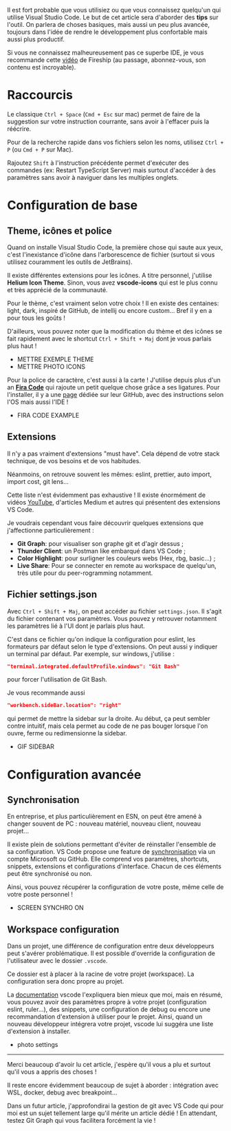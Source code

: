 Il est fort probable que vous utilisiez ou que vous connaissez quelqu'un qui utilise Visual Studio Code. Le but de cet article sera d'aborder des **tips** sur l'outil. On parlera de choses basiques, mais aussi un peu plus avancée, toujours dans l'idée de rendre le développement plus confortable mais aussi plus productif.

Si vous ne connaissez malheureusement pas ce superbe IDE, je vous recommande cette [vidéo](https://www.youtube.com/watch?v=KMxo3T_MTvY&ab_channel=Fireship) de Fireship (au passage, abonnez-vous, son contenu est incroyable).

# Raccourcis 

Le classique `Ctrl + Space` (`Cmd + Esc` sur mac) permet de faire de la suggestion sur votre instruction courrante, sans avoir à l'effacer puis la réécrire. 

Pour de la recherche rapide dans vos fichiers selon les noms, utilisez `Ctrl + P` (ou `Cmd + P` sur Mac).

Rajoutez `Shift` à l'instruction précédente permet d'exécuter des commandes (ex: Restart TypeScript Server) mais surtout d'accéder à des paramètres sans avoir à naviguer dans les multiples onglets.

# Configuration de base

## Theme, icônes et police

Quand on installe Visual Studio Code, la première chose qui saute aux yeux, c'est l'inexistance d'icône dans l'arborescence de fichier (surtout si vous utilisez couramment les outils de JetBrains).

Il existe différentes extensions pour les icônes. A titre personnel, j'utilise **Helium Icon Theme**. Sinon, vous avez **vscode-icons** qui est le plus connu et très apprécié de la communauté.

Pour le thème, c'est vraiment selon votre choix ! Il en existe des centaines: light, dark, inspiré de GitHub, de intellij ou encore custom... Bref il y en a pour tous les goûts !

D'ailleurs, vous pouvez noter que la modification du thème et des icônes  se fait rapidement avec le shortcut `Ctrl + Shift + Maj` dont je vous parlais plus haut ! 

- METTRE EXEMPLE THEME
- METTRE PHOTO ICONS 

Pour la police de caractère, c'est aussi à la carte ! J'utilise depuis plus d'un an **[Fira Code](https://github.com/tonsky/FiraCode)** qui rajoute un petit quelque chose grâce a ses ligatures. Pour l'installer, il y a une [page](https://github.com/tonsky/FiraCode/wiki) dédiée sur leur GitHub, avec des instructions selon l'OS mais aussi l'IDE !

- FIRA CODE EXAMPLE

## Extensions

Il n'y a pas vraiment d'extensions "must have". Cela dépend de votre stack technique, de vos besoins et de vos habitudes. 

Néanmoins, on retrouve souvent les mêmes: eslint, prettier, auto import, import cost, git lens...

Cette liste n'est évidemment pas exhaustive ! Il existe énormément de vidéos [YouTube](https://www.youtube.com/watch?v=sS8DWRQ_tao&ab_channel=EngineeringwithUtsav), d'articles Medium et autres qui présentent des extensions VS Code.

Je voudrais cependant vous faire découvrir quelques extensions que j'affectionne particulièrement :

- **Git Graph**: pour visualiser son graphe git et d'agir dessus ;
- **Thunder Client**: un Postman like embarqué dans VS Code ;
- **Color Highlight**: pour surligner les couleurs webs (Hex, rbg, basic...) ;
- **Live Share**: Pour se connecter en remote au workspace de quelqu'un, très utile pour du peer-rogramming notamment.

## Fichier settings.json

Avec `Ctrl + Shift + Maj`, on peut accéder au fichier `settings.json`. Il s'agit du fichier contenant vos paramètres. Vous pouvez y retrouver notamment les paramètres lié à l'UI dont je parlais plus haut.

C'est dans ce fichier qu'on indique la configuration pour eslint, les formateurs par défaut selon le type d'extensions. On peut aussi y indiquer un terminal par défaut. Par exemple, sur windows, j'utilise :

```json
"terminal.integrated.defaultProfile.windows": "Git Bash"
```
pour forcer l'utilisation de Git Bash.

Je vous recommande aussi 
```json
"workbench.sideBar.location": "right"
```
qui permet de mettre la sidebar sur la droite. Au début, ça peut sembler contre intuitif, mais cela permet au code de ne pas bouger lorsque l'on ouvre, ferme ou redimensionne la sidebar.


- GIF SIDEBAR 

# Configuration avancée

## Synchronisation

En entreprise, et plus particulièrement en ESN, on peut être amené à changer souvent de PC : nouveau matériel, nouveau client, nouveau projet... 

Il existe plein de solutions permettant d'éviter de réinstaller l'ensemble de sa configuration. VS Code propose une feature de [synchronisation](https://code.visualstudio.com/docs/editor/settings-sync) via un compte Microsoft ou GitHub. Elle comprend vos paramètres, shortcuts, snippets, extensions et configurations d'interface. Chacun de ces éléments peut être synchronisé ou non.

Ainsi, vous pouvez récupérer la configuration de votre poste, même celle de votre poste personnel !

- SCREEN SYNCHRO ON

## Workspace configuration

Dans un projet, une différence de configuration entre deux développeurs peut s'avérer problématique. Il est possible d'override la configuration de l'utilisateur avec le dossier `.vscode`.

Ce dossier est à placer à la racine de votre projet (workspace). La configuration sera donc propre au projet. 

La [documentation](https://code.visualstudio.com/docs/editor/settings-sync) vscode l'expliquera bien mieux que moi, mais en résumé, vous pouvez avoir des paramètres propre à votre projet (configuration eslint, ruler...), des snippets, une configuration de debug ou encore une recommandation d'extension à utiliser pour le projet. Ainsi, quand un nouveau développeur intégrera votre projet, vscode lui suggéra une liste d'extension à installer.

- photo settings
___

Merci beaucoup d'avoir lu cet article, j'espère qu'il vous a plu et surtout qu'il vous a appris des choses !

Il reste encore évidemment beaucoup de sujet à aborder : intégration avec WSL, docker, debug avec breakpoint... 

Dans un futur article, j'approfondirai la gestion de git avec VS Code qui pour moi est un sujet tellement large qu'il mérite un article dédié ! En attendant, testez Git Graph qui vous facilitera forcément la vie !
